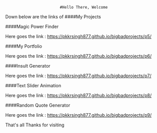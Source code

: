                             #Hello There, Welcome


Down below are the links of ####My Projects

####Magic Power Finder

Here goes the link : https://pkkrsingh877.github.io/bigbadprojects/p5/

####My Portfolio

Here goes the link : https://pkkrsingh877.github.io/bigbadprojects/p6/

####Insult Generator

Here goes the link : https://pkkrsingh877.github.io/bigbadprojects/p7/

####Text Slider Animation

Here goes the link : https://pkkrsingh877.github.io/bigbadprojects/p8/

####Random Quote Generator

Here goes the link : https://pkkrsingh877.github.io/bigbadprojects/p9/

That's all Thanks for visiting